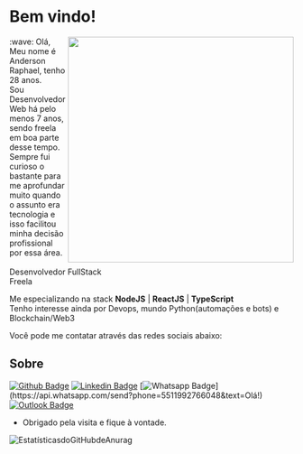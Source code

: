 

# Bem vindo!
<img src="https://user-images.githubusercontent.com/53521650/109302381-f7171c80-7817-11eb-898e-fbb3db8f005e.png" width=400 align=right>
:wave: Olá, Meu nome é Anderson Raphael, tenho 28 anos.<br> Sou Desenvolvedor Web há pelo menos 7 anos, sendo freela em boa parte desse tempo.<br>
Sempre fui curioso o bastante para me aprofundar muito quando o assunto era tecnologia e isso facilitou minha decisão profissional por essa área.<br>
<br>
Desenvolvedor FullStack<br>
Freela<br>

Me especializando na stack **NodeJS** | **ReactJS** | **TypeScript**  
Tenho interesse ainda por Devops, mundo Python(automações e bots) e Blockchain/Web3<br>

Você pode me contatar através das redes sociais abaixo:


## Sobre
[![Github Badge](https://img.shields.io/badge/-Github-000?style=flat-square&logo=Github&logoColor=white&link=https://github.com/ferreirase)](https://github.com/ferreirase)
[![Linkedin Badge](https://img.shields.io/badge/-LinkedIn-blue?style=flat-square&logo=Linkedin&logoColor=white&link=https://www.linkedin.com/in/anderson-raphael-ferreira/)](https://www.linkedin.com/in/anderson-raphael-ferreira/)
[![Whatsapp Badge](https://img.shields.io/badge/-Whatsapp-4CA143?style=flat-square&labelColor=4CA143&logo=whatsapp&logoColor=white&link=https://api.whatsapp.com/send?phone=5562982978229&text=Olá!)](https://api.whatsapp.com/send?phone=5511992766048&text=Olá!)
[![Outlook Badge](https://img.shields.io/badge/-Outlook-0078d4?style=flat-square&logo=Microsoft-Outlook&logoColor=white&link=mailto:phaell.anderson09@gmail.com)](mailto:phaell.anderson09@gmail.com)

- Obrigado pela visita e fique à vontade. 

![EstatísticasdoGitHubdeAnurag](https://github-readme-stats.vercel.app/api?username=ferreirase&show_icons=true&theme=radical&layout=compact)
